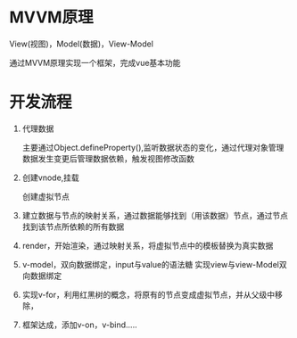 # MVVM原理

View(视图)，Model(数据)，View-Model

通过MVVM原理实现一个框架，完成vue基本功能

# 开发流程

1. 代理数据
  
   主要通过Object.defineProperty(),监听数据状态的变化，通过代理对象管理数据发生变更后管理数据依赖，触发视图修改函数

2. 创建vnode,挂载

   创建虚拟节点

3. 建立数据与节点的映射关系，通过数据能够找到（用该数据）节点，通过节点找到该节点所依赖的所有数据

4. render，开始渲染，通过映射关系，将虚拟节点中的模板替换为真实数据

5. v-model，双向数据绑定，input与value的语法糖 实现view与view-Model双向数据绑定

6. 实现v-for，利用红黑树的概念，将原有的节点变成虚拟节点，并从父级中移除，

7. 框架达成，添加v-on，v-bind.....

